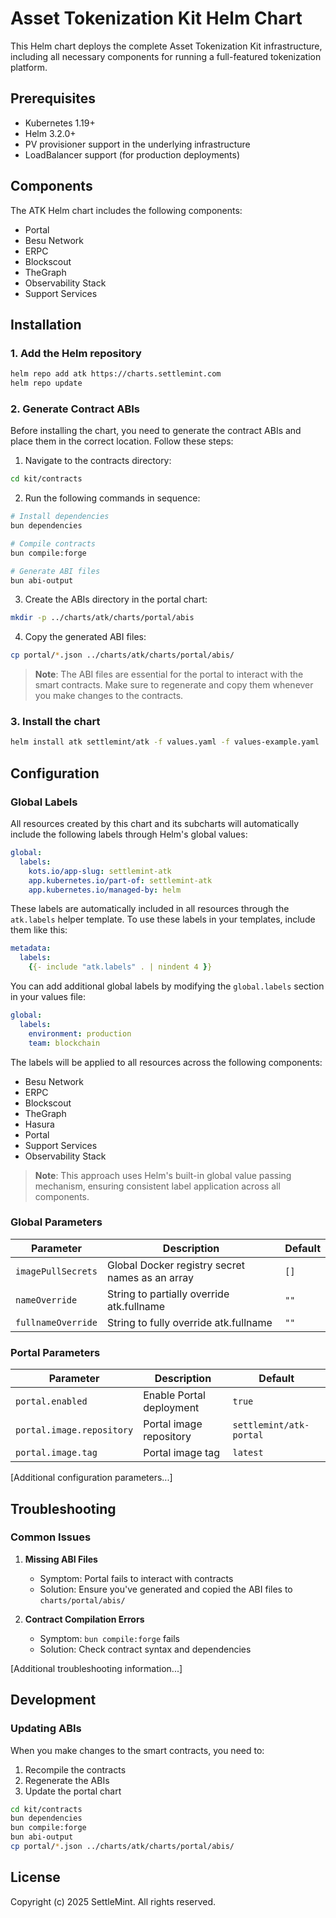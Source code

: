 # Asset Tokenization Kit Helm Chart

This Helm chart deploys the complete Asset Tokenization Kit infrastructure, including all necessary components for running a full-featured tokenization platform.

## Prerequisites

- Kubernetes 1.19+
- Helm 3.2.0+
- PV provisioner support in the underlying infrastructure
- LoadBalancer support (for production deployments)

## Components

The ATK Helm chart includes the following components:

- Portal
- Besu Network
- ERPC
- Blockscout
- TheGraph
- Observability Stack
- Support Services

## Installation

### 1. Add the Helm repository

```bash
helm repo add atk https://charts.settlemint.com
helm repo update
```

### 2. Generate Contract ABIs

Before installing the chart, you need to generate the contract ABIs and place them in the correct location. Follow these steps:

1. Navigate to the contracts directory:
```bash
cd kit/contracts
```

2. Run the following commands in sequence:
```bash
# Install dependencies
bun dependencies

# Compile contracts
bun compile:forge

# Generate ABI files
bun abi-output
```

3. Create the ABIs directory in the portal chart:
```bash
mkdir -p ../charts/atk/charts/portal/abis
```

4. Copy the generated ABI files:
```bash
cp portal/*.json ../charts/atk/charts/portal/abis/
```

> **Note**: The ABI files are essential for the portal to interact with the smart contracts. Make sure to regenerate and copy them whenever you make changes to the contracts.

### 3. Install the chart

```bash
helm install atk settlemint/atk -f values.yaml -f values-example.yaml
```

## Configuration

### Global Labels

All resources created by this chart and its subcharts will automatically include the following labels through Helm's global values:

```yaml
global:
  labels:
    kots.io/app-slug: settlemint-atk
    app.kubernetes.io/part-of: settlemint-atk
    app.kubernetes.io/managed-by: helm
```

These labels are automatically included in all resources through the `atk.labels` helper template. To use these labels in your templates, include them like this:

```yaml
metadata:
  labels:
    {{- include "atk.labels" . | nindent 4 }}
```

You can add additional global labels by modifying the `global.labels` section in your values file:

```yaml
global:
  labels:
    environment: production
    team: blockchain
```

The labels will be applied to all resources across the following components:
- Besu Network
- ERPC
- Blockscout
- TheGraph
- Hasura
- Portal
- Support Services
- Observability Stack

> **Note**: This approach uses Helm's built-in global value passing mechanism, ensuring consistent label application across all components.

### Global Parameters

| Parameter | Description | Default |
|-----------|-------------|---------|
| `imagePullSecrets` | Global Docker registry secret names as an array | `[]` |
| `nameOverride` | String to partially override atk.fullname | `""` |
| `fullnameOverride` | String to fully override atk.fullname | `""` |

### Portal Parameters

| Parameter | Description | Default |
|-----------|-------------|---------|
| `portal.enabled` | Enable Portal deployment | `true` |
| `portal.image.repository` | Portal image repository | `settlemint/atk-portal` |
| `portal.image.tag` | Portal image tag | `latest` |

[Additional configuration parameters...]

## Troubleshooting

### Common Issues

1. **Missing ABI Files**
   - Symptom: Portal fails to interact with contracts
   - Solution: Ensure you've generated and copied the ABI files to `charts/portal/abis/`

2. **Contract Compilation Errors**
   - Symptom: `bun compile:forge` fails
   - Solution: Check contract syntax and dependencies

[Additional troubleshooting information...]

## Development

### Updating ABIs

When you make changes to the smart contracts, you need to:

1. Recompile the contracts
2. Regenerate the ABIs
3. Update the portal chart

```bash
cd kit/contracts
bun dependencies
bun compile:forge
bun abi-output
cp portal/*.json ../charts/atk/charts/portal/abis/
```

## License

Copyright (c) 2025 SettleMint. All rights reserved.
